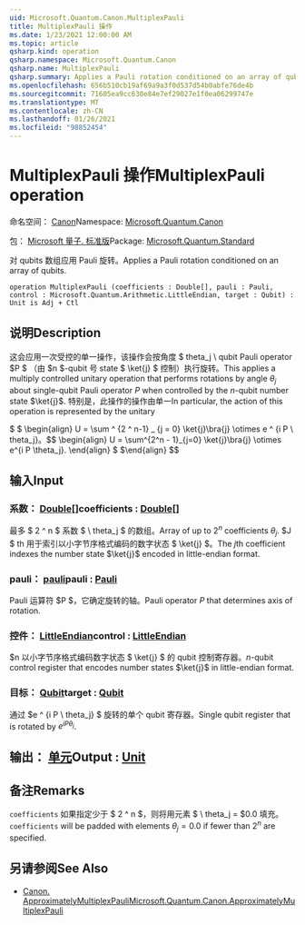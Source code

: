 ```yaml
---
uid: Microsoft.Quantum.Canon.MultiplexPauli
title: MultiplexPauli 操作
ms.date: 1/23/2021 12:00:00 AM
ms.topic: article
qsharp.kind: operation
qsharp.namespace: Microsoft.Quantum.Canon
qsharp.name: MultiplexPauli
qsharp.summary: Applies a Pauli rotation conditioned on an array of qubits.
ms.openlocfilehash: 656b510cb19af69a9a3f0d537d54b0abfe76de4b
ms.sourcegitcommit: 71605ea9cc630e84e7ef29027e1f0ea06299747e
ms.translationtype: MT
ms.contentlocale: zh-CN
ms.lasthandoff: 01/26/2021
ms.locfileid: "98852454"
---
```

# <a name="multiplexpauli-operation"></a><span data-ttu-id="4f733-102">MultiplexPauli 操作</span><span class="sxs-lookup"><span data-stu-id="4f733-102">MultiplexPauli operation</span></span>

<span data-ttu-id="4f733-103">命名空间： [Canon](xref:Microsoft.Quantum.Canon)</span><span class="sxs-lookup"><span data-stu-id="4f733-103">Namespace: [Microsoft.Quantum.Canon](xref:Microsoft.Quantum.Canon)</span></span>

<span data-ttu-id="4f733-104">包： [Microsoft 量子. 标准版](https://nuget.org/packages/Microsoft.Quantum.Standard)</span><span class="sxs-lookup"><span data-stu-id="4f733-104">Package: [Microsoft.Quantum.Standard](https://nuget.org/packages/Microsoft.Quantum.Standard)</span></span>


<span data-ttu-id="4f733-105">对 qubits 数组应用 Pauli 旋转。</span><span class="sxs-lookup"><span data-stu-id="4f733-105">Applies a Pauli rotation conditioned on an array of qubits.</span></span>

```qsharp
operation MultiplexPauli (coefficients : Double[], pauli : Pauli, control : Microsoft.Quantum.Arithmetic.LittleEndian, target : Qubit) : Unit is Adj + Ctl
```


## <a name="description"></a><span data-ttu-id="4f733-106">说明</span><span class="sxs-lookup"><span data-stu-id="4f733-106">Description</span></span>

<span data-ttu-id="4f733-107">这会应用一次受控的单一操作，该操作会按角度 $ theta_j \ qubit Pauli operator $P $ （由 $n $-qubit 号 state $ \ket{j} $ 控制）执行旋转。</span><span class="sxs-lookup"><span data-stu-id="4f733-107">This applies a multiply controlled unitary operation that performs rotations by angle $\theta_j$ about single-qubit Pauli operator $P$ when controlled by the $n$-qubit number state $\ket{j}$.</span></span>
<span data-ttu-id="4f733-108">特别是，此操作的操作由单一</span><span class="sxs-lookup"><span data-stu-id="4f733-108">In particular, the action of this operation is represented by the unitary</span></span>

<span data-ttu-id="4f733-109">$ $ \begin{align} U = \sum ^ {2 ^ n-1} _ {j = 0} \ket{j}\bra{j} \otimes e ^ {i P \ theta_j}。</span><span class="sxs-lookup"><span data-stu-id="4f733-109">$$ \begin{align} U = \sum^{2^n - 1}_{j=0} \ket{j}\bra{j} \otimes e^{i P \theta_j}.</span></span>
<span data-ttu-id="4f733-110">\end{align} $ $</span><span class="sxs-lookup"><span data-stu-id="4f733-110">\end{align} $$</span></span>

## <a name="input"></a><span data-ttu-id="4f733-111">输入</span><span class="sxs-lookup"><span data-stu-id="4f733-111">Input</span></span>

### <a name="coefficients--double"></a><span data-ttu-id="4f733-112">系数： [Double](xref:microsoft.quantum.lang-ref.double)[]</span><span class="sxs-lookup"><span data-stu-id="4f733-112">coefficients : [Double](xref:microsoft.quantum.lang-ref.double)[]</span></span>

<span data-ttu-id="4f733-113">最多 $ 2 ^ n $ 系数 $ \ theta_j $ 的数组。</span><span class="sxs-lookup"><span data-stu-id="4f733-113">Array of up to $2^n$ coefficients $\theta_j$.</span></span> <span data-ttu-id="4f733-114">$J $ th 用于索引以小字节序格式编码的数字状态 $ \ket{j} $。</span><span class="sxs-lookup"><span data-stu-id="4f733-114">The $j$th coefficient indexes the number state $\ket{j}$ encoded in little-endian format.</span></span>


### <a name="pauli--pauli"></a><span data-ttu-id="4f733-115">pauli： [pauli](xref:microsoft.quantum.lang-ref.pauli)</span><span class="sxs-lookup"><span data-stu-id="4f733-115">pauli : [Pauli](xref:microsoft.quantum.lang-ref.pauli)</span></span>

<span data-ttu-id="4f733-116">Pauli 运算符 $P $，它确定旋转的轴。</span><span class="sxs-lookup"><span data-stu-id="4f733-116">Pauli operator $P$ that determines axis of rotation.</span></span>


### <a name="control--littleendian"></a><span data-ttu-id="4f733-117">控件： [LittleEndian](xref:Microsoft.Quantum.Arithmetic.LittleEndian)</span><span class="sxs-lookup"><span data-stu-id="4f733-117">control : [LittleEndian](xref:Microsoft.Quantum.Arithmetic.LittleEndian)</span></span>

<span data-ttu-id="4f733-118">$n 以小字节序格式编码数字状态 $ \ket{j} $ 的 qubit 控制寄存器。</span><span class="sxs-lookup"><span data-stu-id="4f733-118">$n$-qubit control register that encodes number states $\ket{j}$ in little-endian format.</span></span>


### <a name="target--qubit"></a><span data-ttu-id="4f733-119">目标： [Qubit](xref:microsoft.quantum.lang-ref.qubit)</span><span class="sxs-lookup"><span data-stu-id="4f733-119">target : [Qubit](xref:microsoft.quantum.lang-ref.qubit)</span></span>

<span data-ttu-id="4f733-120">通过 $e ^ {i P \ theta_j} $ 旋转的单个 qubit 寄存器。</span><span class="sxs-lookup"><span data-stu-id="4f733-120">Single qubit register that is rotated by $e^{i P \theta_j}$.</span></span>



## <a name="output--unit"></a><span data-ttu-id="4f733-121">输出： [单元](xref:microsoft.quantum.lang-ref.unit)</span><span class="sxs-lookup"><span data-stu-id="4f733-121">Output : [Unit](xref:microsoft.quantum.lang-ref.unit)</span></span>



## <a name="remarks"></a><span data-ttu-id="4f733-122">备注</span><span class="sxs-lookup"><span data-stu-id="4f733-122">Remarks</span></span>

<span data-ttu-id="4f733-123">`coefficients` 如果指定少于 $ 2 ^ n $，则将用元素 $ \ theta_j = $0.0 填充。</span><span class="sxs-lookup"><span data-stu-id="4f733-123">`coefficients` will be padded with elements $\theta_j = 0.0$ if fewer than $2^n$ are specified.</span></span>

## <a name="see-also"></a><span data-ttu-id="4f733-124">另请参阅</span><span class="sxs-lookup"><span data-stu-id="4f733-124">See Also</span></span>

- [<span data-ttu-id="4f733-125">Canon. ApproximatelyMultiplexPauli</span><span class="sxs-lookup"><span data-stu-id="4f733-125">Microsoft.Quantum.Canon.ApproximatelyMultiplexPauli</span></span>](xref:Microsoft.Quantum.Canon.ApproximatelyMultiplexPauli)